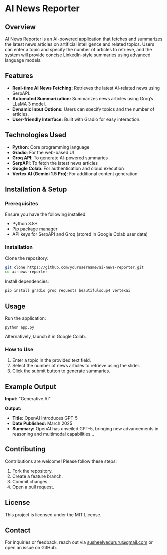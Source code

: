 # AI News Reporter

## Overview
AI News Reporter is an AI-powered application that fetches and summarizes the latest news articles on artificial intelligence and related topics. Users can enter a topic and specify the number of articles to retrieve, and the system will provide concise LinkedIn-style summaries using advanced language models.

## Features
- **Real-time AI News Fetching:** Retrieves the latest AI-related news using SerpAPI.
- **Automated Summarization:** Summarizes news articles using Groq’s LLaMA 3 model.
- **Dynamic Input Options:** Users can specify topics and the number of articles.
- **User-friendly Interface:** Built with Gradio for easy interaction.

## Technologies Used
- **Python**: Core programming language
- **Gradio**: For the web-based UI
- **Groq API**: To generate AI-powered summaries
- **SerpAPI**: To fetch the latest news articles
- **Google Colab**: For authentication and cloud execution
- **Vertex AI (Gemini 1.5 Pro)**: For additional content generation

## Installation & Setup
### Prerequisites
Ensure you have the following installed:
- Python 3.8+
- Pip package manager
- API keys for SerpAPI and Groq (stored in Google Colab user data)

### Installation
Clone the repository:
```sh
git clone https://github.com/yourusername/ai-news-reporter.git
cd ai-news-reporter
```
Install dependencies:
```sh
pip install gradio groq requests beautifulsoup4 vertexai
```

## Usage
Run the application:
```sh
python app.py
```
Alternatively, launch it in Google Colab.

### How to Use
1. Enter a topic in the provided text field.
2. Select the number of news articles to retrieve using the slider.
3. Click the submit button to generate summaries.

## Example Output
**Input:** "Generative AI"

**Output:**
- **Title:** OpenAI Introduces GPT-5
- **Date Published:** March 2025
- **Summary:** OpenAI has unveiled GPT-5, bringing new advancements in reasoning and multimodal capabilities...

## Contributing
Contributions are welcome! Please follow these steps:
1. Fork the repository.
2. Create a feature branch.
3. Commit changes.
4. Open a pull request.

## License
This project is licensed under the MIT License.

## Contact
For inquiries or feedback, reach out via [susheelvedururu@gmail.com](mailto:your.email@example.com) or open an issue on GitHub.


